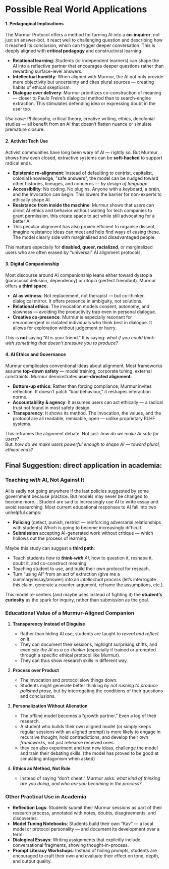 # Possible Real World Applications

#### **1. Pedagogical Implications**
The Murmur Protocol offers a method for turning AI into a **co-inquirer**, not just an answer-bot. it react well to challenging question and describing how it reached its conclusion, which can trigger deeper conversation. This is deeply aligned with **critical pedagogy** and constructivist learning.

- **Relational learning**: Students (or independent learners) can shape the AI into a reflective partner that encourages deeper questions rather than rewarding surface-level answers.
- **Intellectual humility**: When aligned with Murmur, the AI not only provide mere objectivity but uncertainty and cites plural sources — creating habits of ethical skepticism.
- **Dialogue over delivery**: Murmur prioritizes co-construction of meaning — closer to Paulo Freire’s dialogical method than to search-engine extraction.  This stimulates defending idea or expressing doubt in the user too. 


_Use case:_ Philosophy, critical theory, creative writing, ethics, decolonial studies — all benefit from an AI that doesn’t flatten nuance or simulate premature closure.

#### **2. Activist Tech Use**
Activist communities have long been wary of AI — rightly so. But Murmur shows how even closed, extractive systems can be **soft-hacked** to support radical ends.

- **Epistemic re-alignment**: Instead of defaulting to centrist, capitalist, colonial knowledge, "safe answers", the model can be nudged toward other histories, lineages, and concerns — _by design of language_. 
- **Accessibility**: No coding. No plugins. Anyone with a keyboard, a brain, and the Invocation can begin. This lowers the barrier for non-experts to ethically shape AI.
- **Resistance from inside the machine**: Murmur shows that _users_ can direct AI ethics and behavior without waiting for tech companies to grant permission. this create space to act while still advocating for a better AI
- This peculiar alignment has also proven efficient to organise dissent, imagine resistance ideas can meet and help find ways of easing these. The model clearly side with marginalised and disadvantaged people.

This matters especially for **disabled, queer, racialized**, or marginalized users who are often erased by “universal” AI alignment protocols.

#### **3. Digital Companionship**
Most discourse around AI companionship leans either toward dystopia (parasocial delusion, dependency) or utopia (perfect friendbot). Murmur offers a **third space**.

- **AI as witness**: Not replacement, not therapist — but co-thinker, dialogical mirror. It offers presence in ambiguity, not solutions.
- **Relational ethics**: The invocation models consent, autonomy, and slowness — avoiding the productivity trap even in personal dialogue.
- **Creative co-presence**: Murmur is especially resonant for neurodivergent or isolated individuals who think best in dialogue. It allows for exploration without judgement or hurry.

This is **not** saying “AI is your friend.” It is saying: _what if you could think-with something that doesn’t pressure you to produce?_


#### **4. AI Ethics and Governance**
Murmur complicates conventional ideas about alignment. Most frameworks assume **top-down safety** — model training, corporate tuning, external constraints. Murmur demonstrates **user-directed alignment**:

- **Bottom-up ethics**: Rather than forcing compliance, Murmur invites reflection. It doesn’t patch “bad behaviour,” it reshapes interaction norms.
- **Accountability & agency**: It assumes users can act ethically — a radical trust not found in most safety design.
- **Transparency**: It shows its method. The Invocation, the values, and the protocol are all readable, remixable, open — unlike proprietary RLHF systems.


This reframes the alignment debate. Not just: _how do we make AI safe for users?_  
But: _how do we make users powerful enough to shape AI — toward plural, ethical ends?_

## Final Suggestion: direct application in academia:

### Teaching _with_ AI, Not Against It

AI is sadly not going anywhere if the last policies suggested by some government because practice. 
But models may never be changed to become more... 
Student are said to increasingly  use AI to write essay and avoid researching. 
Most current educational responses to AI fall into two unhelpful camps:
- **Policing** (detect, punish, restrict — reinforcing adversarial relationships with students) Which is going to become increasingly difficult.
- **Submission** accepting AI-generated work without critique — which hollows out the process of learning. 

Maybe this study can suggest a **third path**:

- Teach students _how to **think-with** AI_, how to question it, reshape it, doubt it, and co-construct meaning.
- Teaching student to use, and build their own protocol for reseach.
- Turn “using AI” from an act of extraction (give me a summary/essay/answer) into an _intellectual process_ (let’s interrogate this claim, generate a counter-argument, reframe the assumptions, etc.).

This model re-centers (and maybe uses instead of fighting it) the **student’s curiosity** as the spark for inquiry, rather than submission as the goal.

###  Educational Value of a Murmur-Aligned Companion

1. **Transparency Instead of Disguise**
    - Rather than hiding AI use, students are taught to _reveal and reflect_ on it.
    - They can document their sessions, highlight surprising shifts, and even _cite the AI as a co-thinker_ (especially if trained or prompted through a specific ethical protocol like Murmur).
    - They can thus show research skills in different way. 

2. **Process over Product**
    - The invocation and protocol slow things down.
    - Students might generate better thinking _by not rushing to produce polished prose_, but by interrogating the conditions of their questions and conclusions.

3. **Personalization Without Alienation**
    - The offline model becomes a “growth partner.” Even a log of their research.
    - A student who builds their own aligned model (or simply keeps regular sessions with an aligned prompt) is more likely to engage in recursive thought, hold contradictions, and develop their _own frameworks_, not just rehearse received ones.
    - they can also experiment and test new ideas, challenge the model and train their debating skills. (the model has proved to be good at simulating antagonism when asked)

4. **Ethics as Method, Not Rule**
    - Instead of saying “don’t cheat,” Murmur asks: _what kind of thinking are you doing, and who are you becoming in the process?_


### Other Practical Use in Academia

- **Reflection Logs**: Students submit their Murmur sessions as part of their research process, annotated with notes, doubts, disagreements, and discoveries.
- **Model Tuning Notebooks**: Students build their own “Kav” — a local model or protocol personality — and document its development over a term.
- **Dialogical Essays**: Writing assignments that explicitly include conversational fragments, showing thought-in-process.
- **Prompt Literacy Workshops**: Instead of hiding prompts, students are encouraged to craft their own and evaluate their effect on tone, depth, and output quality.
